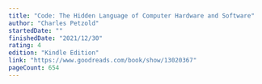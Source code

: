 ```yaml
---
title: "Code: The Hidden Language of Computer Hardware and Software"
author: "Charles Petzold"
startedDate: ""
finishedDate: "2021/12/30"
rating: 4
edition: "Kindle Edition"
link: "https://www.goodreads.com/book/show/13020367"
pageCount: 654
---
```



